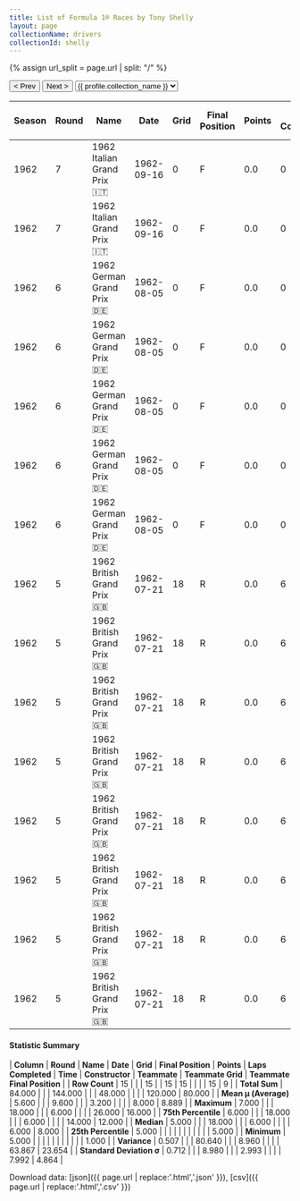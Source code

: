 ```yaml
---
title: List of Formula 1® Races by Tony Shelly
layout: page
collectionName: drivers
collectionId: shelly
---
```


{% assign url_split = page.url | split: "/" %}
<div id="collection-navigation">
<button onclick="selector.options[selector.selectedIndex-1].value && (window.location = selector.options[selector.selectedIndex-1].value);">&lt; Prev</button>
<button onclick="selector.options[selector.selectedIndex+1].value && (window.location = selector.options[selector.selectedIndex+1].value);">Next &gt;</button>
<select id="selector" onchange="this.options[this.selectedIndex].value && (window.location = this.options[this.selectedIndex].value);">
  {% for collectionId in site.data[page.collectionName].refs %}
    {% if collectionId == page.collectionId %}
      {% assign selected = "selected" %}
    {% else %}
      {% assign selected = "" %}
    {% endif %}
    {% assign profile = site.data[page.collectionName][collectionId].profile %}
    <option value="/f1/{{ page.collectionName }}/{{ collectionId }}/{{ url_split[4] }}" {{ selected }}>{{ profile.collection_name }}</option>
  {% endfor %}
</select>
</div>

| Season | Round | Name | Date | Grid | Final Position | Points | Laps Completed | Time | Constructor | Teammate | Teammate Grid | Teammate Final Position |
|--|--|--|--|--|--|--|--|--|--|--|--|--|
| 1962 | 7 | 1962 Italian Grand Prix 🇮🇹 | 1962-09-16 | 0 | F | 0.0 | 0 |   | Lotus-BRM 🇬🇧 | [Masten Gregory 🇺🇸](/f1/drivers/gregory) | 6 | 12 |
| 1962 | 7 | 1962 Italian Grand Prix 🇮🇹 | 1962-09-16 | 0 | F | 0.0 | 0 |   | Lotus-BRM 🇬🇧 | [Jo Siffert 🇨🇭](/f1/drivers/siffert) | 0 | F |
| 1962 | 6 | 1962 German Grand Prix 🇩🇪 | 1962-08-05 | 0 | F | 0.0 | 0 |   | Lotus-Climax 🇬🇧 | [Jim Clark 🇬🇧](/f1/drivers/clark) | 3 | 4 |
| 1962 | 6 | 1962 German Grand Prix 🇩🇪 | 1962-08-05 | 0 | F | 0.0 | 0 |   | Lotus-Climax 🇬🇧 | [Jo Siffert 🇨🇭](/f1/drivers/siffert) | 17 | 12 |
| 1962 | 6 | 1962 German Grand Prix 🇩🇪 | 1962-08-05 | 0 | F | 0.0 | 0 |   | Lotus-Climax 🇬🇧 | [Maurice Trintignant 🇫🇷](/f1/drivers/trintignant) | 11 | R |
| 1962 | 6 | 1962 German Grand Prix 🇩🇪 | 1962-08-05 | 0 | F | 0.0 | 0 |   | Lotus-Climax 🇬🇧 | [Trevor Taylor 🇬🇧](/f1/drivers/trevor_taylor) | 26 | R |
| 1962 | 6 | 1962 German Grand Prix 🇩🇪 | 1962-08-05 | 0 | F | 0.0 | 0 |   | Lotus-Climax 🇬🇧 | [Jay Chamberlain 🇺🇸](/f1/drivers/chamberlain) | 0 | F |
| 1962 | 5 | 1962 British Grand Prix 🇬🇧 | 1962-07-21 | 18 | R | 0.0 | 6 |   | Lotus-Climax 🇬🇧 | [Jim Clark 🇬🇧](/f1/drivers/clark) | 1 | 1 |
| 1962 | 5 | 1962 British Grand Prix 🇬🇧 | 1962-07-21 | 18 | R | 0.0 | 6 |   | Lotus-Climax 🇬🇧 | [Jack Brabham 🇦🇺](/f1/drivers/jack_brabham) | 9 | 5 |
| 1962 | 5 | 1962 British Grand Prix 🇬🇧 | 1962-07-21 | 18 | R | 0.0 | 6 |   | Lotus-Climax 🇬🇧 | [Masten Gregory 🇺🇸](/f1/drivers/gregory) | 14 | 7 |
| 1962 | 5 | 1962 British Grand Prix 🇬🇧 | 1962-07-21 | 18 | R | 0.0 | 6 |   | Lotus-Climax 🇬🇧 | [Trevor Taylor 🇬🇧](/f1/drivers/trevor_taylor) | 10 | 8 |
| 1962 | 5 | 1962 British Grand Prix 🇬🇧 | 1962-07-21 | 18 | R | 0.0 | 6 |   | Lotus-Climax 🇬🇧 | [Jay Chamberlain 🇺🇸](/f1/drivers/chamberlain) | 20 | 15 |
| 1962 | 5 | 1962 British Grand Prix 🇬🇧 | 1962-07-21 | 18 | R | 0.0 | 6 |   | Lotus-Climax 🇬🇧 | [Innes Ireland 🇬🇧](/f1/drivers/ireland) | 3 | 16 |
| 1962 | 5 | 1962 British Grand Prix 🇬🇧 | 1962-07-21 | 18 | R | 0.0 | 6 |   | Lotus-Climax 🇬🇧 | [Keith Greene 🇬🇧](/f1/drivers/greene) | 0 | W |
| 1962 | 5 | 1962 British Grand Prix 🇬🇧 | 1962-07-21 | 18 | R | 0.0 | 6 |   | Lotus-Climax 🇬🇧 | [Maurice Trintignant 🇫🇷](/f1/drivers/trintignant) | 0 | W |

#### Statistic Summary

| **Column** | **Round** | **Name** | **Date** | **Grid** | **Final Position** | **Points** | **Laps Completed** | **Time** | **Constructor** | **Teammate** | **Teammate Grid** | **Teammate Final Position** |
| **Row Count** | 15 |  |  | 15 |  | 15 | 15 |  |  |  | 15 | 9 |
| **Total Sum** | 84.000 |  |  | 144.000 |  |  | 48.000 |  |  |  | 120.000 | 80.000 |
| **Mean μ (Average)** | 5.600 |  |  | 9.600 |  |  | 3.200 |  |  |  | 8.000 | 8.889 |
| **Maximum** | 7.000 |  |  | 18.000 |  |  | 6.000 |  |  |  | 26.000 | 16.000 |
| **75th Percentile** | 6.000 |  |  | 18.000 |  |  | 6.000 |  |  |  | 14.000 | 12.000 |
| **Median** | 5.000 |  |  | 18.000 |  |  | 6.000 |  |  |  | 6.000 | 8.000 |
| **25th Percentile** | 5.000 |  |  |  |  |  |  |  |  |  |  | 5.000 |
| **Minimum** | 5.000 |  |  |  |  |  |  |  |  |  |  | 1.000 |
| **Variance** | 0.507 |  |  | 80.640 |  |  | 8.960 |  |  |  | 63.867 | 23.654 |
| **Standard Deviation σ** | 0.712 |  |  | 8.980 |  |  | 2.993 |  |  |  | 7.992 | 4.864 |

Download data: [json]({{ page.url | replace:'.html','.json' }}), [csv]({{ page.url | replace:'.html','.csv' }})

